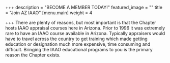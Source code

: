 +++
description = "BECOME A MEMBER TODAY!"
featured_image = ""
title = "Join AZ IAAO"
[menu.main]
weight = 4

+++
There are plenty of reasons, but most important is that the Chapter hosts IAAO appraisal courses here in Arizona. Prior to 1996 it was extremely rare to have an IAAO course available in Arizona. Typically appraisers would have to travel across the country to get training which made getting education or designation much more expensive, time consuming and difficult. Bringing the IAAO educational programs to you is the primary reason the Chapter exists.